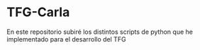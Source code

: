 # TFG-Carla
En este repositorio subiré los distintos scripts de python que he implementado para el desarrollo del TFG
